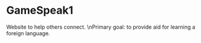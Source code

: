 # GameSpeak1
Website to help others connect. \nPrimary goal: to provide aid for learning a foreign language. 
